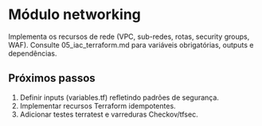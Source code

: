 # Módulo networking

Implementa os recursos de rede (VPC, sub-redes, rotas, security groups, WAF). Consulte 05_iac_terraform.md para variáveis obrigatórias, outputs e dependências.

## Próximos passos

1. Definir inputs (variables.tf) refletindo padrões de segurança.
2. Implementar recursos Terraform idempotentes.
3. Adicionar testes terratest e varreduras Checkov/tfsec.
